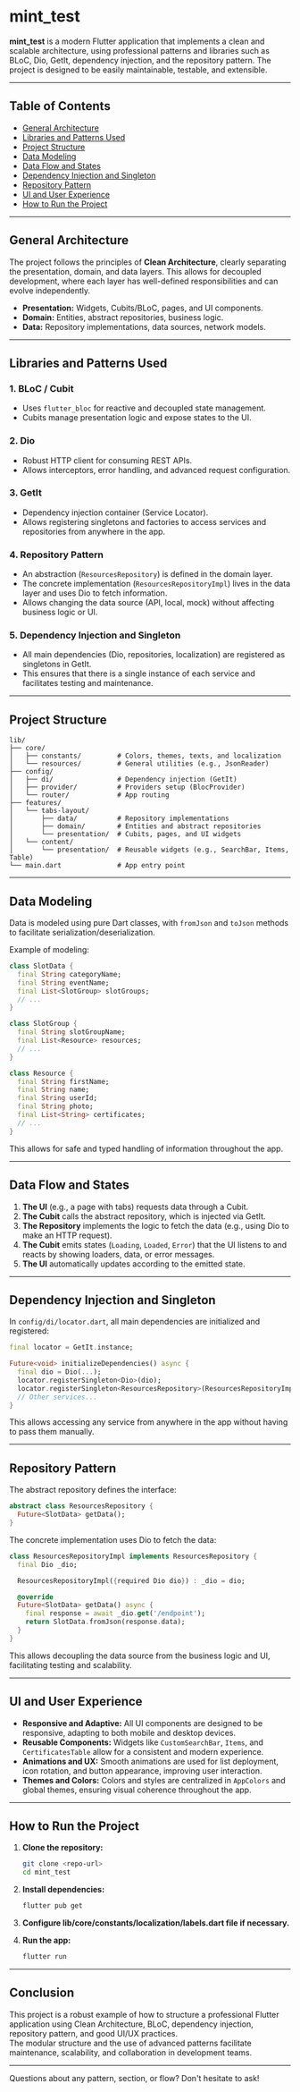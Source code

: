 # mint_test

**mint_test** is a modern Flutter application that implements a clean and scalable architecture, using professional patterns and libraries such as BLoC, Dio, GetIt, dependency injection, and the repository pattern. The project is designed to be easily maintainable, testable, and extensible.

---

## Table of Contents

- [General Architecture](#general-architecture)
- [Libraries and Patterns Used](#libraries-and-patterns-used)
- [Project Structure](#project-structure)
- [Data Modeling](#data-modeling)
- [Data Flow and States](#data-flow-and-states)
- [Dependency Injection and Singleton](#dependency-injection-and-singleton)
- [Repository Pattern](#repository-pattern)
- [UI and User Experience](#ui-and-user-experience)
- [How to Run the Project](#how-to-run-the-project)

---

## General Architecture

The project follows the principles of **Clean Architecture**, clearly separating the presentation, domain, and data layers. This allows for decoupled development, where each layer has well-defined responsibilities and can evolve independently.

- **Presentation:** Widgets, Cubits/BLoC, pages, and UI components.
- **Domain:** Entities, abstract repositories, business logic.
- **Data:** Repository implementations, data sources, network models.

---

## Libraries and Patterns Used

### 1. **BLoC / Cubit**

- Uses `flutter_bloc` for reactive and decoupled state management.
- Cubits manage presentation logic and expose states to the UI.

### 2. **Dio**

- Robust HTTP client for consuming REST APIs.
- Allows interceptors, error handling, and advanced request configuration.

### 3. **GetIt**

- Dependency injection container (Service Locator).
- Allows registering singletons and factories to access services and repositories from anywhere in the app.

### 4. **Repository Pattern**

- An abstraction (`ResourcesRepository`) is defined in the domain layer.
- The concrete implementation (`ResourcesRepositoryImpl`) lives in the data layer and uses Dio to fetch information.
- Allows changing the data source (API, local, mock) without affecting business logic or UI.

### 5. **Dependency Injection and Singleton**

- All main dependencies (Dio, repositories, localization) are registered as singletons in GetIt.
- This ensures that there is a single instance of each service and facilitates testing and maintenance.

---

## Project Structure

```
lib/
├── core/
│   ├── constants/         # Colors, themes, texts, and localization
│   └── resources/         # General utilities (e.g., JsonReader)
├── config/
│   ├── di/                # Dependency injection (GetIt)
│   ├── provider/          # Providers setup (BlocProvider)
│   └── router/            # App routing
├── features/
│   └── tabs-layout/
│       ├── data/          # Repository implementations
│       ├── domain/        # Entities and abstract repositories
│       └── presentation/  # Cubits, pages, and UI widgets
│   └── content/
│       └── presentation/  # Reusable widgets (e.g., SearchBar, Items, Table)
└── main.dart              # App entry point
```

---

## Data Modeling

Data is modeled using pure Dart classes, with `fromJson` and `toJson` methods to facilitate serialization/deserialization.

Example of modeling:

```dart
class SlotData {
  final String categoryName;
  final String eventName;
  final List<SlotGroup> slotGroups;
  // ...
}

class SlotGroup {
  final String slotGroupName;
  final List<Resource> resources;
  // ...
}

class Resource {
  final String firstName;
  final String name;
  final String userId;
  final String photo;
  final List<String> certificates;
  // ...
}
```

This allows for safe and typed handling of information throughout the app.

---

## Data Flow and States

1. **The UI** (e.g., a page with tabs) requests data through a Cubit.
2. **The Cubit** calls the abstract repository, which is injected via GetIt.
3. **The Repository** implements the logic to fetch the data (e.g., using Dio to make an HTTP request).
4. **The Cubit** emits states (`Loading`, `Loaded`, `Error`) that the UI listens to and reacts by showing loaders, data, or error messages.
5. **The UI** automatically updates according to the emitted state.

---

## Dependency Injection and Singleton

In `config/di/locator.dart`, all main dependencies are initialized and registered:

```dart
final locator = GetIt.instance;

Future<void> initializeDependencies() async {
  final dio = Dio(...);
  locator.registerSingleton<Dio>(dio);
  locator.registerSingleton<ResourcesRepository>(ResourcesRepositoryImpl(dio: dio));
  // Other services...
}
```

This allows accessing any service from anywhere in the app without having to pass them manually.

---

## Repository Pattern

The abstract repository defines the interface:

```dart
abstract class ResourcesRepository {
  Future<SlotData> getData();
}
```

The concrete implementation uses Dio to fetch the data:

```dart
class ResourcesRepositoryImpl implements ResourcesRepository {
  final Dio _dio;

  ResourcesRepositoryImpl({required Dio dio}) : _dio = dio;

  @override
  Future<SlotData> getData() async {
    final response = await _dio.get('/endpoint');
    return SlotData.fromJson(response.data);
  }
}
```

This allows decoupling the data source from the business logic and UI, facilitating testing and scalability.

---

## UI and User Experience

- **Responsive and Adaptive:** All UI components are designed to be responsive, adapting to both mobile and desktop devices.
- **Reusable Components:** Widgets like `CustomSearchBar`, `Items`, and `CertificatesTable` allow for a consistent and modern experience.
- **Animations and UX:** Smooth animations are used for list deployment, icon rotation, and button appearance, improving user interaction.
- **Themes and Colors:** Colors and styles are centralized in `AppColors` and global themes, ensuring visual coherence throughout the app.

---

## How to Run the Project

1. **Clone the repository:**

   ```sh
   git clone <repo-url>
   cd mint_test
   ```

2. **Install dependencies:**

   ```sh
   flutter pub get
   ```

3. **Configure lib/core/constants/localization/labels.dart file if necessary.**

4. **Run the app:**
   ```sh
   flutter run
   ```

---

## Conclusion

This project is a robust example of how to structure a professional Flutter application using Clean Architecture, BLoC, dependency injection, repository pattern, and good UI/UX practices.  
The modular structure and the use of advanced patterns facilitate maintenance, scalability, and collaboration in development teams.

---

Questions about any pattern, section, or flow? Don't hesitate to ask!
